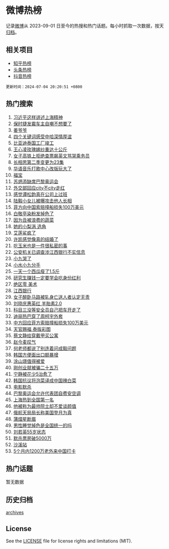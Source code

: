 # 微博热榜

记录[微博](https://www.weibo.com)从 2023-09-01 日至今的热搜和热门话题。每小时抓取一次数据，按天[归档](archives)。

## 相关项目

- [知乎热榜](https://github.com/hotarchive/zhihu)
- [头条热榜](https://github.com/hotarchive/toutiao)
- [抖音热榜](https://github.com/hotarchive/douyin)


`更新时间：2024-07-04 20:20:51 +0800`

## 热门搜索

1. [习近平这样讲述上海精神](https://m.weibo.cn/search?containerid=100103type%3D1%26t%3D10%26q%3D%23%E4%B9%A0%E8%BF%91%E5%B9%B3%E8%BF%99%E6%A0%B7%E8%AE%B2%E8%BF%B0%E4%B8%8A%E6%B5%B7%E7%B2%BE%E7%A5%9E%23&stream_entry_id=51&isnewpage=1&extparam=seat%3D1%26pos%3D0%26cate%3D10103%26q%3D%2523%25E4%25B9%25A0%25E8%25BF%2591%25E5%25B9%25B3%25E8%25BF%2599%25E6%25A0%25B7%25E8%25AE%25B2%25E8%25BF%25B0%25E4%25B8%258A%25E6%25B5%25B7%25E7%25B2%25BE%25E7%25A5%259E%2523%26dgr%3D0%26filter_type%3Drealtimehot%26stream_entry_id%3D51%26c_type%3D51%26display_time%3D1720095650%26pre_seqid%3D1720095650576027517237)
1. [保时捷发霉车主自嘲不想要了](https://m.weibo.cn/search?containerid=100103type%3D1%26t%3D10%26q%3D%23%E4%BF%9D%E6%97%B6%E6%8D%B7%E5%8F%91%E9%9C%89%E8%BD%A6%E4%B8%BB%E8%87%AA%E5%98%B2%E4%B8%8D%E6%83%B3%E8%A6%81%E4%BA%86%23&stream_entry_id=31&isnewpage=1&extparam=seat%3D1%26realpos%3D1%26cate%3D5001%26stream_entry_id%3D31%26dgr%3D0%26flag%3D2%26band_rank%3D1%26q%3D%2523%25E4%25BF%259D%25E6%2597%25B6%25E6%258D%25B7%25E5%258F%2591%25E9%259C%2589%25E8%25BD%25A6%25E4%25B8%25BB%25E8%2587%25AA%25E5%2598%25B2%25E4%25B8%258D%25E6%2583%25B3%25E8%25A6%2581%25E4%25BA%2586%2523%26pos%3D0%26filter_type%3Drealtimehot%26lcate%3D5001%26c_type%3D31%26display_time%3D1720095650%26pre_seqid%3D1720095650576027517237)
1. [姜爷爷](https://m.weibo.cn/search?containerid=100103type%3D1%26t%3D10%26q%3D%E5%A7%9C%E7%88%B7%E7%88%B7&stream_entry_id=31&isnewpage=1&extparam=seat%3D1%26realpos%3D2%26cate%3D5001%26stream_entry_id%3D31%26dgr%3D0%26flag%3D1%26band_rank%3D2%26q%3D%25E5%25A7%259C%25E7%2588%25B7%25E7%2588%25B7%26pos%3D1%26filter_type%3Drealtimehot%26lcate%3D5001%26c_type%3D31%26display_time%3D1720095650%26pre_seqid%3D1720095650576027517237)
1. [四个关键词感受中哈深情厚谊](https://m.weibo.cn/search?containerid=100103type%3D1%26t%3D10%26q%3D%23%E5%9B%9B%E4%B8%AA%E5%85%B3%E9%94%AE%E8%AF%8D%E6%84%9F%E5%8F%97%E4%B8%AD%E5%93%88%E6%B7%B1%E6%83%85%E5%8E%9A%E8%B0%8A%23&stream_entry_id=31&isnewpage=1&extparam=seat%3D1%26realpos%3D3%26cate%3D5001%26stream_entry_id%3D31%26dgr%3D0%26flag%3D1%26band_rank%3D3%26q%3D%2523%25E5%259B%259B%25E4%25B8%25AA%25E5%2585%25B3%25E9%2594%25AE%25E8%25AF%258D%25E6%2584%259F%25E5%258F%2597%25E4%25B8%25AD%25E5%2593%2588%25E6%25B7%25B1%25E6%2583%2585%25E5%258E%259A%25E8%25B0%258A%2523%26pos%3D2%26filter_type%3Drealtimehot%26lcate%3D5001%26c_type%3D31%26display_time%3D1720095650%26pre_seqid%3D1720095650576027517237)
1. [比亚迪泰国工厂竣工](https://m.weibo.cn/search?containerid=100103type%3D1%26t%3D10%26q%3D%23%E6%AF%94%E4%BA%9A%E8%BF%AA%E6%B3%B0%E5%9B%BD%E5%B7%A5%E5%8E%82%E7%AB%A3%E5%B7%A5%23&stream_entry_id=31&isnewpage=1&extparam=seat%3D1%26cate%3D5001%26stream_entry_id%3D31%26lcate%3D5001%26adid%3D244940%26filter_type%3Drealtimehot%26pos%3D3%26band_rank%3D4%26q%3D%2523%25E6%25AF%2594%25E4%25BA%259A%25E8%25BF%25AA%25E6%25B3%25B0%25E5%259B%25BD%25E5%25B7%25A5%25E5%258E%2582%25E7%25AB%25A3%25E5%25B7%25A5%2523%26dgr%3D0%26is_ad_pos%3D1%26topic_ad%3D1%26c_type%3D31%26display_time%3D1720095650%26pre_seqid%3D1720095650576027517237)
1. [王心凌玫瑰嫁纱重达十公斤](https://m.weibo.cn/search?containerid=100103type%3D1%26t%3D10%26q%3D%E7%8E%8B%E5%BF%83%E5%87%8C%E7%8E%AB%E7%91%B0%E5%AB%81%E7%BA%B1%E9%87%8D%E8%BE%BE%E5%8D%81%E5%85%AC%E6%96%A4&stream_entry_id=31&isnewpage=1&extparam=seat%3D1%26realpos%3D4%26cate%3D5001%26stream_entry_id%3D31%26dgr%3D0%26flag%3D1%26band_rank%3D4%26q%3D%25E7%258E%258B%25E5%25BF%2583%25E5%2587%258C%25E7%258E%25AB%25E7%2591%25B0%25E5%25AB%2581%25E7%25BA%25B1%25E9%2587%258D%25E8%25BE%25BE%25E5%258D%2581%25E5%2585%25AC%25E6%2596%25A4%26pos%3D4%26filter_type%3Drealtimehot%26lcate%3D5001%26c_type%3D31%26display_time%3D1720095650%26pre_seqid%3D1720095650576027517237)
1. [女子高铁上拒绝查票飙英文骂哭乘务员](https://m.weibo.cn/search?containerid=100103type%3D1%26t%3D10%26q%3D%23%E5%A5%B3%E5%AD%90%E9%AB%98%E9%93%81%E4%B8%8A%E6%8B%92%E7%BB%9D%E6%9F%A5%E7%A5%A8%E9%A3%99%E8%8B%B1%E6%96%87%E9%AA%82%E5%93%AD%E4%B9%98%E5%8A%A1%E5%91%98%23&stream_entry_id=31&isnewpage=1&extparam=seat%3D1%26realpos%3D5%26cate%3D5001%26stream_entry_id%3D31%26dgr%3D0%26flag%3D0%26band_rank%3D5%26q%3D%2523%25E5%25A5%25B3%25E5%25AD%2590%25E9%25AB%2598%25E9%2593%2581%25E4%25B8%258A%25E6%258B%2592%25E7%25BB%259D%25E6%259F%25A5%25E7%25A5%25A8%25E9%25A3%2599%25E8%258B%25B1%25E6%2596%2587%25E9%25AA%2582%25E5%2593%25AD%25E4%25B9%2598%25E5%258A%25A1%25E5%2591%2598%2523%26pos%3D5%26filter_type%3Drealtimehot%26lcate%3D5001%26c_type%3D31%26display_time%3D1720095650%26pre_seqid%3D1720095650576027517237)
1. [长相思第二季变更为23集](https://m.weibo.cn/search?containerid=100103type%3D1%26t%3D10%26q%3D%23%E9%95%BF%E7%9B%B8%E6%80%9D%E7%AC%AC%E4%BA%8C%E5%AD%A3%E5%8F%98%E6%9B%B4%E4%B8%BA23%E9%9B%86%23&stream_entry_id=31&isnewpage=1&extparam=seat%3D1%26realpos%3D6%26cate%3D5001%26stream_entry_id%3D31%26dgr%3D0%26flag%3D1%26band_rank%3D6%26q%3D%2523%25E9%2595%25BF%25E7%259B%25B8%25E6%2580%259D%25E7%25AC%25AC%25E4%25BA%258C%25E5%25AD%25A3%25E5%258F%2598%25E6%259B%25B4%25E4%25B8%25BA23%25E9%259B%2586%2523%26pos%3D6%26filter_type%3Drealtimehot%26lcate%3D5001%26c_type%3D31%26display_time%3D1720095650%26pre_seqid%3D1720095650576027517237)
1. [华语音乐打歌中心改版玩大了](https://m.weibo.cn/search?containerid=100103type%3D1%26t%3D10%26q%3D%23%E5%8D%8E%E8%AF%AD%E9%9F%B3%E4%B9%90%E6%89%93%E6%AD%8C%E4%B8%AD%E5%BF%83%E6%94%B9%E7%89%88%E7%8E%A9%E5%A4%A7%E4%BA%86%23&stream_entry_id=31&isnewpage=1&extparam=seat%3D1%26cate%3D5001%26stream_entry_id%3D31%26dgr%3D0%26lcate%3D5001%26filter_type%3Drealtimehot%26band_rank%3D7%26q%3D%2523%25E5%258D%258E%25E8%25AF%25AD%25E9%259F%25B3%25E4%25B9%2590%25E6%2589%2593%25E6%25AD%258C%25E4%25B8%25AD%25E5%25BF%2583%25E6%2594%25B9%25E7%2589%2588%25E7%258E%25A9%25E5%25A4%25A7%25E4%25BA%2586%2523%26pos%3D7%26is_ad_pos%3D1%26adid%3D245085%26c_type%3D31%26display_time%3D1720095650%26pre_seqid%3D1720095650576027517237)
1. [福宝](https://m.weibo.cn/search?containerid=100103type%3D1%26t%3D10%26q%3D%E7%A6%8F%E5%AE%9D&stream_entry_id=31&isnewpage=1&extparam=seat%3D1%26realpos%3D7%26cate%3D5001%26stream_entry_id%3D31%26dgr%3D0%26flag%3D1%26band_rank%3D7%26q%3D%25E7%25A6%258F%25E5%25AE%259D%26pos%3D8%26filter_type%3Drealtimehot%26lcate%3D5001%26c_type%3D31%26display_time%3D1720095650%26pre_seqid%3D1720095650576027517237)
1. [苏炳添缺席巴黎奥运会](https://m.weibo.cn/search?containerid=100103type%3D1%26t%3D10%26q%3D%23%E8%8B%8F%E7%82%B3%E6%B7%BB%E7%BC%BA%E5%B8%AD%E5%B7%B4%E9%BB%8E%E5%A5%A5%E8%BF%90%E4%BC%9A%23&stream_entry_id=31&isnewpage=1&extparam=seat%3D1%26realpos%3D8%26cate%3D5001%26stream_entry_id%3D31%26dgr%3D0%26flag%3D1%26band_rank%3D8%26q%3D%2523%25E8%258B%258F%25E7%2582%25B3%25E6%25B7%25BB%25E7%25BC%25BA%25E5%25B8%25AD%25E5%25B7%25B4%25E9%25BB%258E%25E5%25A5%25A5%25E8%25BF%2590%25E4%25BC%259A%2523%26pos%3D9%26filter_type%3Drealtimehot%26lcate%3D5001%26c_type%3D31%26display_time%3D1720095650%26pre_seqid%3D1720095650576027517237)
1. [外交部回应city不city走红](https://m.weibo.cn/search?containerid=100103type%3D1%26t%3D10%26q%3D%23%E5%A4%96%E4%BA%A4%E9%83%A8%E5%9B%9E%E5%BA%94city%E4%B8%8Dcity%E8%B5%B0%E7%BA%A2%23&stream_entry_id=31&isnewpage=1&extparam=seat%3D1%26realpos%3D9%26cate%3D5001%26stream_entry_id%3D31%26dgr%3D0%26flag%3D0%26band_rank%3D9%26q%3D%2523%25E5%25A4%2596%25E4%25BA%25A4%25E9%2583%25A8%25E5%259B%259E%25E5%25BA%2594city%25E4%25B8%258Dcity%25E8%25B5%25B0%25E7%25BA%25A2%2523%26pos%3D10%26filter_type%3Drealtimehot%26lcate%3D5001%26c_type%3D31%26display_time%3D1720095650%26pre_seqid%3D1720095650576027517237)
1. [感觉谭松韵真在公司上过班](https://m.weibo.cn/search?containerid=100103type%3D1%26t%3D10%26q%3D%E6%84%9F%E8%A7%89%E8%B0%AD%E6%9D%BE%E9%9F%B5%E7%9C%9F%E5%9C%A8%E5%85%AC%E5%8F%B8%E4%B8%8A%E8%BF%87%E7%8F%AD&stream_entry_id=31&isnewpage=1&extparam=seat%3D1%26realpos%3D10%26cate%3D5001%26stream_entry_id%3D31%26dgr%3D0%26flag%3D1%26band_rank%3D10%26q%3D%25E6%2584%259F%25E8%25A7%2589%25E8%25B0%25AD%25E6%259D%25BE%25E9%259F%25B5%25E7%259C%259F%25E5%259C%25A8%25E5%2585%25AC%25E5%258F%25B8%25E4%25B8%258A%25E8%25BF%2587%25E7%258F%25AD%26pos%3D11%26filter_type%3Drealtimehot%26lcate%3D5001%26c_type%3D31%26display_time%3D1720095650%26pre_seqid%3D1720095650576027517237)
1. [陆毅小女儿被曝攻击他人长相](https://m.weibo.cn/search?containerid=100103type%3D1%26t%3D10%26q%3D%E9%99%86%E6%AF%85%E5%B0%8F%E5%A5%B3%E5%84%BF%E8%A2%AB%E6%9B%9D%E6%94%BB%E5%87%BB%E4%BB%96%E4%BA%BA%E9%95%BF%E7%9B%B8&stream_entry_id=31&isnewpage=1&extparam=seat%3D1%26realpos%3D11%26cate%3D5001%26stream_entry_id%3D31%26dgr%3D0%26flag%3D1%26band_rank%3D11%26q%3D%25E9%2599%2586%25E6%25AF%2585%25E5%25B0%258F%25E5%25A5%25B3%25E5%2584%25BF%25E8%25A2%25AB%25E6%259B%259D%25E6%2594%25BB%25E5%2587%25BB%25E4%25BB%2596%25E4%25BA%25BA%25E9%2595%25BF%25E7%259B%25B8%26pos%3D12%26filter_type%3Drealtimehot%26lcate%3D5001%26c_type%3D31%26display_time%3D1720095650%26pre_seqid%3D1720095650576027517237)
1. [菲方向中国索赔撞船损失100万美元](https://m.weibo.cn/search?containerid=100103type%3D1%26t%3D10%26q%3D%23%E8%8F%B2%E6%96%B9%E5%90%91%E4%B8%AD%E5%9B%BD%E7%B4%A2%E8%B5%94%E6%92%9E%E8%88%B9%E6%8D%9F%E5%A4%B1100%E4%B8%87%E7%BE%8E%E5%85%83%23&stream_entry_id=31&isnewpage=1&extparam=seat%3D1%26realpos%3D12%26cate%3D5001%26stream_entry_id%3D31%26dgr%3D0%26flag%3D1%26band_rank%3D12%26q%3D%2523%25E8%258F%25B2%25E6%2596%25B9%25E5%2590%2591%25E4%25B8%25AD%25E5%259B%25BD%25E7%25B4%25A2%25E8%25B5%2594%25E6%2592%259E%25E8%2588%25B9%25E6%258D%259F%25E5%25A4%25B1100%25E4%25B8%2587%25E7%25BE%258E%25E5%2585%2583%2523%26pos%3D13%26filter_type%3Drealtimehot%26lcate%3D5001%26c_type%3D31%26display_time%3D1720095650%26pre_seqid%3D1720095650576027517237)
1. [白敬亭染粉发掉色了](https://m.weibo.cn/search?containerid=100103type%3D1%26t%3D10%26q%3D%23%E7%99%BD%E6%95%AC%E4%BA%AD%E6%9F%93%E7%B2%89%E5%8F%91%E6%8E%89%E8%89%B2%E4%BA%86%23&stream_entry_id=31&isnewpage=1&extparam=seat%3D1%26realpos%3D13%26cate%3D5001%26stream_entry_id%3D31%26dgr%3D0%26flag%3D1%26band_rank%3D13%26q%3D%2523%25E7%2599%25BD%25E6%2595%25AC%25E4%25BA%25AD%25E6%259F%2593%25E7%25B2%2589%25E5%258F%2591%25E6%258E%2589%25E8%2589%25B2%25E4%25BA%2586%2523%26pos%3D14%26filter_type%3Drealtimehot%26lcate%3D5001%26c_type%3D31%26display_time%3D1720095650%26pre_seqid%3D1720095650576027517237)
1. [因为丑被浪费的蔬菜](https://m.weibo.cn/search?containerid=100103type%3D1%26t%3D10%26q%3D%E5%9B%A0%E4%B8%BA%E4%B8%91%E8%A2%AB%E6%B5%AA%E8%B4%B9%E7%9A%84%E8%94%AC%E8%8F%9C&stream_entry_id=31&isnewpage=1&extparam=seat%3D1%26realpos%3D14%26cate%3D5001%26stream_entry_id%3D31%26dgr%3D0%26flag%3D1%26band_rank%3D14%26q%3D%25E5%259B%25A0%25E4%25B8%25BA%25E4%25B8%2591%25E8%25A2%25AB%25E6%25B5%25AA%25E8%25B4%25B9%25E7%259A%2584%25E8%2594%25AC%25E8%258F%259C%26pos%3D15%26filter_type%3Drealtimehot%26lcate%3D5001%26c_type%3D31%26display_time%3D1720095650%26pre_seqid%3D1720095650576027517237)
1. [她的小梨涡 选角](https://m.weibo.cn/search?containerid=100103type%3D1%26t%3D10%26q%3D%E5%A5%B9%E7%9A%84%E5%B0%8F%E6%A2%A8%E6%B6%A1+%E9%80%89%E8%A7%92&stream_entry_id=31&isnewpage=1&extparam=seat%3D1%26realpos%3D15%26cate%3D5001%26stream_entry_id%3D31%26dgr%3D0%26flag%3D0%26band_rank%3D15%26q%3D%25E5%25A5%25B9%25E7%259A%2584%25E5%25B0%258F%25E6%25A2%25A8%25E6%25B6%25A1%2520%25E9%2580%2589%25E8%25A7%2592%26pos%3D16%26filter_type%3Drealtimehot%26lcate%3D5001%26c_type%3D31%26display_time%3D1720095650%26pre_seqid%3D1720095650576027517237)
1. [艾莲鲨疯了](https://m.weibo.cn/search?containerid=100103type%3D1%26t%3D10%26q%3D%23%E8%89%BE%E8%8E%B2%E9%B2%A8%E7%96%AF%E4%BA%86%23&stream_entry_id=31&isnewpage=1&extparam=seat%3D1%26realpos%3D16%26cate%3D5001%26stream_entry_id%3D31%26flag%3D0%26lcate%3D5001%26pos%3D17%26band_rank%3D16%26q%3D%2523%25E8%2589%25BE%25E8%258E%25B2%25E9%25B2%25A8%25E7%2596%25AF%25E4%25BA%2586%2523%26dgr%3D0%26filter_type%3Drealtimehot%26adid%3D245009%26c_type%3D31%26display_time%3D1720095650%26pre_seqid%3D1720095650576027517237)
1. [许凯感觉像真的结婚了](https://m.weibo.cn/search?containerid=100103type%3D1%26t%3D10%26q%3D%E8%AE%B8%E5%87%AF%E6%84%9F%E8%A7%89%E5%83%8F%E7%9C%9F%E7%9A%84%E7%BB%93%E5%A9%9A%E4%BA%86&stream_entry_id=31&isnewpage=1&extparam=seat%3D1%26realpos%3D17%26cate%3D5001%26stream_entry_id%3D31%26dgr%3D0%26flag%3D0%26band_rank%3D17%26q%3D%25E8%25AE%25B8%25E5%2587%25AF%25E6%2584%259F%25E8%25A7%2589%25E5%2583%258F%25E7%259C%259F%25E7%259A%2584%25E7%25BB%2593%25E5%25A9%259A%25E4%25BA%2586%26pos%3D18%26filter_type%3Drealtimehot%26lcate%3D5001%26c_type%3D31%26display_time%3D1720095650%26pre_seqid%3D1720095650576027517237)
1. [吃玉米也是一件很私密的事](https://m.weibo.cn/search?containerid=100103type%3D1%26t%3D10%26q%3D%23%E5%90%83%E7%8E%89%E7%B1%B3%E4%B9%9F%E6%98%AF%E4%B8%80%E4%BB%B6%E5%BE%88%E7%A7%81%E5%AF%86%E7%9A%84%E4%BA%8B%23&stream_entry_id=31&isnewpage=1&extparam=seat%3D1%26realpos%3D18%26cate%3D5001%26stream_entry_id%3D31%26dgr%3D0%26flag%3D0%26band_rank%3D18%26q%3D%2523%25E5%2590%2583%25E7%258E%2589%25E7%25B1%25B3%25E4%25B9%259F%25E6%2598%25AF%25E4%25B8%2580%25E4%25BB%25B6%25E5%25BE%2588%25E7%25A7%2581%25E5%25AF%2586%25E7%259A%2584%25E4%25BA%258B%2523%26pos%3D19%26filter_type%3Drealtimehot%26lcate%3D5001%26c_type%3D31%26display_time%3D1720095650%26pre_seqid%3D1720095650576027517237)
1. [公安机关已调查涉江西银行不实信息](https://m.weibo.cn/search?containerid=100103type%3D1%26t%3D10%26q%3D%23%E5%85%AC%E5%AE%89%E6%9C%BA%E5%85%B3%E5%B7%B2%E8%B0%83%E6%9F%A5%E6%B6%89%E6%B1%9F%E8%A5%BF%E9%93%B6%E8%A1%8C%E4%B8%8D%E5%AE%9E%E4%BF%A1%E6%81%AF%23&stream_entry_id=31&isnewpage=1&extparam=seat%3D1%26realpos%3D19%26cate%3D5001%26stream_entry_id%3D31%26dgr%3D0%26flag%3D0%26band_rank%3D19%26q%3D%2523%25E5%2585%25AC%25E5%25AE%2589%25E6%259C%25BA%25E5%2585%25B3%25E5%25B7%25B2%25E8%25B0%2583%25E6%259F%25A5%25E6%25B6%2589%25E6%25B1%259F%25E8%25A5%25BF%25E9%2593%25B6%25E8%25A1%258C%25E4%25B8%258D%25E5%25AE%259E%25E4%25BF%25A1%25E6%2581%25AF%2523%26pos%3D20%26filter_type%3Drealtimehot%26lcate%3D5001%26c_type%3D31%26display_time%3D1720095650%26pre_seqid%3D1720095650576027517237)
1. [小九哭了](https://m.weibo.cn/search?containerid=100103type%3D1%26t%3D10%26q%3D%23%E5%B0%8F%E4%B9%9D%E5%93%AD%E4%BA%86%23&stream_entry_id=31&isnewpage=1&extparam=seat%3D1%26realpos%3D20%26cate%3D5001%26stream_entry_id%3D31%26dgr%3D0%26flag%3D1%26band_rank%3D20%26q%3D%2523%25E5%25B0%258F%25E4%25B9%259D%25E5%2593%25AD%25E4%25BA%2586%2523%26pos%3D21%26filter_type%3Drealtimehot%26lcate%3D5001%26c_type%3D31%26display_time%3D1720095650%26pre_seqid%3D1720095650576027517237)
1. [小水小九分手](https://m.weibo.cn/search?containerid=100103type%3D1%26t%3D10%26q%3D%23%E5%B0%8F%E6%B0%B4%E5%B0%8F%E4%B9%9D%E5%88%86%E6%89%8B%23&stream_entry_id=31&isnewpage=1&extparam=seat%3D1%26realpos%3D21%26cate%3D5001%26stream_entry_id%3D31%26dgr%3D0%26flag%3D2%26band_rank%3D21%26q%3D%2523%25E5%25B0%258F%25E6%25B0%25B4%25E5%25B0%258F%25E4%25B9%259D%25E5%2588%2586%25E6%2589%258B%2523%26pos%3D22%26filter_type%3Drealtimehot%26lcate%3D5001%26c_type%3D31%26display_time%3D1720095650%26pre_seqid%3D1720095650576027517237)
1. [一天一个西瓜瘦了1.5斤](https://m.weibo.cn/search?containerid=100103type%3D1%26t%3D10%26q%3D%23%E4%B8%80%E5%A4%A9%E4%B8%80%E4%B8%AA%E8%A5%BF%E7%93%9C%E7%98%A6%E4%BA%861.5%E6%96%A4%23&stream_entry_id=31&isnewpage=1&extparam=seat%3D1%26realpos%3D22%26cate%3D5001%26stream_entry_id%3D31%26dgr%3D0%26flag%3D0%26band_rank%3D22%26q%3D%2523%25E4%25B8%2580%25E5%25A4%25A9%25E4%25B8%2580%25E4%25B8%25AA%25E8%25A5%25BF%25E7%2593%259C%25E7%2598%25A6%25E4%25BA%25861.5%25E6%2596%25A4%2523%26pos%3D23%26filter_type%3Drealtimehot%26lcate%3D5001%26c_type%3D31%26display_time%3D1720095650%26pre_seqid%3D1720095650576027517237)
1. [研究生赚钱一定要学会吃身份红利](https://m.weibo.cn/search?containerid=100103type%3D1%26t%3D10%26q%3D%23%E7%A0%94%E7%A9%B6%E7%94%9F%E8%B5%9A%E9%92%B1%E4%B8%80%E5%AE%9A%E8%A6%81%E5%AD%A6%E4%BC%9A%E5%90%83%E8%BA%AB%E4%BB%BD%E7%BA%A2%E5%88%A9%23&stream_entry_id=31&isnewpage=1&extparam=seat%3D1%26realpos%3D23%26cate%3D5001%26stream_entry_id%3D31%26dgr%3D0%26flag%3D0%26band_rank%3D23%26q%3D%2523%25E7%25A0%2594%25E7%25A9%25B6%25E7%2594%259F%25E8%25B5%259A%25E9%2592%25B1%25E4%25B8%2580%25E5%25AE%259A%25E8%25A6%2581%25E5%25AD%25A6%25E4%25BC%259A%25E5%2590%2583%25E8%25BA%25AB%25E4%25BB%25BD%25E7%25BA%25A2%25E5%2588%25A9%2523%26pos%3D24%26filter_type%3Drealtimehot%26lcate%3D5001%26c_type%3D31%26display_time%3D1720095650%26pre_seqid%3D1720095650576027517237)
1. [绝区零 美术](https://m.weibo.cn/search?containerid=100103type%3D1%26t%3D10%26q%3D%E7%BB%9D%E5%8C%BA%E9%9B%B6+%E7%BE%8E%E6%9C%AF&stream_entry_id=31&isnewpage=1&extparam=seat%3D1%26realpos%3D24%26cate%3D5001%26stream_entry_id%3D31%26dgr%3D0%26flag%3D0%26band_rank%3D24%26q%3D%25E7%25BB%259D%25E5%258C%25BA%25E9%259B%25B6%2520%25E7%25BE%258E%25E6%259C%25AF%26pos%3D25%26filter_type%3Drealtimehot%26lcate%3D5001%26c_type%3D31%26display_time%3D1720095650%26pre_seqid%3D1720095650576027517237)
1. [江西银行](https://m.weibo.cn/search?containerid=100103type%3D1%26t%3D10%26q%3D%E6%B1%9F%E8%A5%BF%E9%93%B6%E8%A1%8C&stream_entry_id=31&isnewpage=1&extparam=seat%3D1%26realpos%3D25%26cate%3D5001%26stream_entry_id%3D31%26dgr%3D0%26flag%3D0%26band_rank%3D25%26q%3D%25E6%25B1%259F%25E8%25A5%25BF%25E9%2593%25B6%25E8%25A1%258C%26pos%3D26%26filter_type%3Drealtimehot%26lcate%3D5001%26c_type%3D31%26display_time%3D1720095650%26pre_seqid%3D1720095650576027517237)
1. [女子醉卧马路被轧身亡送人者认定无责](https://m.weibo.cn/search?containerid=100103type%3D1%26t%3D10%26q%3D%23%E5%A5%B3%E5%AD%90%E9%86%89%E5%8D%A7%E9%A9%AC%E8%B7%AF%E8%A2%AB%E8%BD%A7%E8%BA%AB%E4%BA%A1%E9%80%81%E4%BA%BA%E8%80%85%E8%AE%A4%E5%AE%9A%E6%97%A0%E8%B4%A3%23&stream_entry_id=31&isnewpage=1&extparam=seat%3D1%26realpos%3D26%26cate%3D5001%26stream_entry_id%3D31%26dgr%3D0%26flag%3D1%26band_rank%3D26%26q%3D%2523%25E5%25A5%25B3%25E5%25AD%2590%25E9%2586%2589%25E5%258D%25A7%25E9%25A9%25AC%25E8%25B7%25AF%25E8%25A2%25AB%25E8%25BD%25A7%25E8%25BA%25AB%25E4%25BA%25A1%25E9%2580%2581%25E4%25BA%25BA%25E8%2580%2585%25E8%25AE%25A4%25E5%25AE%259A%25E6%2597%25A0%25E8%25B4%25A3%2523%26pos%3D27%26filter_type%3Drealtimehot%26lcate%3D5001%26c_type%3D31%26display_time%3D1720095650%26pre_seqid%3D1720095650576027517237)
1. [刘晓庆惠英红 羊胎素2.0](https://m.weibo.cn/search?containerid=100103type%3D1%26t%3D10%26q%3D%E5%88%98%E6%99%93%E5%BA%86%E6%83%A0%E8%8B%B1%E7%BA%A2+%E7%BE%8A%E8%83%8E%E7%B4%A02.0&stream_entry_id=31&isnewpage=1&extparam=seat%3D1%26realpos%3D27%26cate%3D5001%26stream_entry_id%3D31%26dgr%3D0%26flag%3D0%26band_rank%3D27%26q%3D%25E5%2588%2598%25E6%2599%2593%25E5%25BA%2586%25E6%2583%25A0%25E8%258B%25B1%25E7%25BA%25A2%2520%25E7%25BE%258A%25E8%2583%258E%25E7%25B4%25A02.0%26pos%3D28%26filter_type%3Drealtimehot%26lcate%3D5001%26c_type%3D31%26display_time%3D1720095650%26pre_seqid%3D1720095650576027517237)
1. [科目三没等安全员自己把车开走了](https://m.weibo.cn/search?containerid=100103type%3D1%26t%3D10%26q%3D%23%E7%A7%91%E7%9B%AE%E4%B8%89%E6%B2%A1%E7%AD%89%E5%AE%89%E5%85%A8%E5%91%98%E8%87%AA%E5%B7%B1%E6%8A%8A%E8%BD%A6%E5%BC%80%E8%B5%B0%E4%BA%86%23&stream_entry_id=31&isnewpage=1&extparam=seat%3D1%26realpos%3D28%26cate%3D5001%26stream_entry_id%3D31%26dgr%3D0%26flag%3D1%26band_rank%3D28%26q%3D%2523%25E7%25A7%2591%25E7%259B%25AE%25E4%25B8%2589%25E6%25B2%25A1%25E7%25AD%2589%25E5%25AE%2589%25E5%2585%25A8%25E5%2591%2598%25E8%2587%25AA%25E5%25B7%25B1%25E6%258A%258A%25E8%25BD%25A6%25E5%25BC%2580%25E8%25B5%25B0%25E4%25BA%2586%2523%26pos%3D29%26filter_type%3Drealtimehot%26lcate%3D5001%26c_type%3D31%26display_time%3D1720095650%26pre_seqid%3D1720095650576027517237)
1. [迪丽热巴穿了周柯宇外套](https://m.weibo.cn/search?containerid=100103type%3D1%26t%3D10%26q%3D%23%E8%BF%AA%E4%B8%BD%E7%83%AD%E5%B7%B4%E7%A9%BF%E4%BA%86%E5%91%A8%E6%9F%AF%E5%AE%87%E5%A4%96%E5%A5%97%23&stream_entry_id=31&isnewpage=1&extparam=seat%3D1%26realpos%3D29%26cate%3D5001%26stream_entry_id%3D31%26dgr%3D0%26flag%3D1%26band_rank%3D29%26q%3D%2523%25E8%25BF%25AA%25E4%25B8%25BD%25E7%2583%25AD%25E5%25B7%25B4%25E7%25A9%25BF%25E4%25BA%2586%25E5%2591%25A8%25E6%259F%25AF%25E5%25AE%2587%25E5%25A4%2596%25E5%25A5%2597%2523%26pos%3D30%26filter_type%3Drealtimehot%26lcate%3D5001%26c_type%3D31%26display_time%3D1720095650%26pre_seqid%3D1720095650576027517237)
1. [中方回应菲方索赔撞船损失100万美元](https://m.weibo.cn/search?containerid=100103type%3D1%26t%3D10%26q%3D%23%E4%B8%AD%E6%96%B9%E5%9B%9E%E5%BA%94%E8%8F%B2%E6%96%B9%E7%B4%A2%E8%B5%94%E6%92%9E%E8%88%B9%E6%8D%9F%E5%A4%B1100%E4%B8%87%E7%BE%8E%E5%85%83%23&stream_entry_id=31&isnewpage=1&extparam=seat%3D1%26realpos%3D30%26cate%3D5001%26stream_entry_id%3D31%26dgr%3D0%26flag%3D1%26band_rank%3D30%26q%3D%2523%25E4%25B8%25AD%25E6%2596%25B9%25E5%259B%259E%25E5%25BA%2594%25E8%258F%25B2%25E6%2596%25B9%25E7%25B4%25A2%25E8%25B5%2594%25E6%2592%259E%25E8%2588%25B9%25E6%258D%259F%25E5%25A4%25B1100%25E4%25B8%2587%25E7%25BE%258E%25E5%2585%2583%2523%26pos%3D31%26filter_type%3Drealtimehot%26lcate%3D5001%26c_type%3D31%26display_time%3D1720095650%26pre_seqid%3D1720095650576027517237)
1. [天官赐福 泰版彩图](https://m.weibo.cn/search?containerid=100103type%3D1%26t%3D10%26q%3D%E5%A4%A9%E5%AE%98%E8%B5%90%E7%A6%8F+%E6%B3%B0%E7%89%88%E5%BD%A9%E5%9B%BE&stream_entry_id=31&isnewpage=1&extparam=seat%3D1%26realpos%3D31%26cate%3D5001%26stream_entry_id%3D31%26dgr%3D0%26flag%3D1%26band_rank%3D31%26q%3D%25E5%25A4%25A9%25E5%25AE%2598%25E8%25B5%2590%25E7%25A6%258F%2520%25E6%25B3%25B0%25E7%2589%2588%25E5%25BD%25A9%25E5%259B%25BE%26pos%3D32%26filter_type%3Drealtimehot%26lcate%3D5001%26c_type%3D31%26display_time%3D1720095650%26pre_seqid%3D1720095650576027517237)
1. [蔡文静给穿戴甲买公寓](https://m.weibo.cn/search?containerid=100103type%3D1%26t%3D10%26q%3D%23%E8%94%A1%E6%96%87%E9%9D%99%E7%BB%99%E7%A9%BF%E6%88%B4%E7%94%B2%E4%B9%B0%E5%85%AC%E5%AF%93%23&stream_entry_id=31&isnewpage=1&extparam=seat%3D1%26realpos%3D32%26cate%3D5001%26stream_entry_id%3D31%26dgr%3D0%26flag%3D0%26band_rank%3D32%26q%3D%2523%25E8%2594%25A1%25E6%2596%2587%25E9%259D%2599%25E7%25BB%2599%25E7%25A9%25BF%25E6%2588%25B4%25E7%2594%25B2%25E4%25B9%25B0%25E5%2585%25AC%25E5%25AF%2593%2523%26pos%3D33%26filter_type%3Drealtimehot%26lcate%3D5001%26c_type%3D31%26display_time%3D1720095650%26pre_seqid%3D1720095650576027517237)
1. [赵今麦叹气](https://m.weibo.cn/search?containerid=100103type%3D1%26t%3D10%26q%3D%E8%B5%B5%E4%BB%8A%E9%BA%A6%E5%8F%B9%E6%B0%94&stream_entry_id=31&isnewpage=1&extparam=seat%3D1%26realpos%3D33%26cate%3D5001%26stream_entry_id%3D31%26dgr%3D0%26flag%3D1%26band_rank%3D33%26q%3D%25E8%25B5%25B5%25E4%25BB%258A%25E9%25BA%25A6%25E5%258F%25B9%25E6%25B0%2594%26pos%3D34%26filter_type%3Drealtimehot%26lcate%3D5001%26c_type%3D31%26display_time%3D1720095650%26pre_seqid%3D1720095650576027517237)
1. [何老师都说了别连着问成毅问题](https://m.weibo.cn/search?containerid=100103type%3D1%26t%3D10%26q%3D%23%E4%BD%95%E8%80%81%E5%B8%88%E9%83%BD%E8%AF%B4%E4%BA%86%E5%88%AB%E8%BF%9E%E7%9D%80%E9%97%AE%E6%88%90%E6%AF%85%E9%97%AE%E9%A2%98%23&stream_entry_id=31&isnewpage=1&extparam=seat%3D1%26realpos%3D34%26cate%3D5001%26stream_entry_id%3D31%26dgr%3D0%26flag%3D0%26band_rank%3D34%26q%3D%2523%25E4%25BD%2595%25E8%2580%2581%25E5%25B8%2588%25E9%2583%25BD%25E8%25AF%25B4%25E4%25BA%2586%25E5%2588%25AB%25E8%25BF%259E%25E7%259D%2580%25E9%2597%25AE%25E6%2588%2590%25E6%25AF%2585%25E9%2597%25AE%25E9%25A2%2598%2523%26pos%3D35%26filter_type%3Drealtimehot%26lcate%3D5001%26c_type%3D31%26display_time%3D1720095650%26pre_seqid%3D1720095650576027517237)
1. [韩国方便面出口额暴增](https://m.weibo.cn/search?containerid=100103type%3D1%26t%3D10%26q%3D%23%E9%9F%A9%E5%9B%BD%E6%96%B9%E4%BE%BF%E9%9D%A2%E5%87%BA%E5%8F%A3%E9%A2%9D%E6%9A%B4%E5%A2%9E%23&stream_entry_id=31&isnewpage=1&extparam=seat%3D1%26realpos%3D35%26cate%3D5001%26stream_entry_id%3D31%26dgr%3D0%26flag%3D1%26band_rank%3D35%26q%3D%2523%25E9%259F%25A9%25E5%259B%25BD%25E6%2596%25B9%25E4%25BE%25BF%25E9%259D%25A2%25E5%2587%25BA%25E5%258F%25A3%25E9%25A2%259D%25E6%259A%25B4%25E5%25A2%259E%2523%26pos%3D36%26filter_type%3Drealtimehot%26lcate%3D5001%26c_type%3D31%26display_time%3D1720095650%26pre_seqid%3D1720095650576027517237)
1. [涂山璟值得被爱](https://m.weibo.cn/search?containerid=100103type%3D1%26t%3D10%26q%3D%E6%B6%82%E5%B1%B1%E7%92%9F%E5%80%BC%E5%BE%97%E8%A2%AB%E7%88%B1&stream_entry_id=31&isnewpage=1&extparam=seat%3D1%26realpos%3D36%26cate%3D5001%26stream_entry_id%3D31%26dgr%3D0%26flag%3D1%26band_rank%3D36%26q%3D%25E6%25B6%2582%25E5%25B1%25B1%25E7%2592%259F%25E5%2580%25BC%25E5%25BE%2597%25E8%25A2%25AB%25E7%2588%25B1%26pos%3D37%26filter_type%3Drealtimehot%26lcate%3D5001%26c_type%3D31%26display_time%3D1720095650%26pre_seqid%3D1720095650576027517237)
1. [刚创业就被骗二十五万](https://m.weibo.cn/search?containerid=100103type%3D1%26t%3D10%26q%3D%23%E5%88%9A%E5%88%9B%E4%B8%9A%E5%B0%B1%E8%A2%AB%E9%AA%97%E4%BA%8C%E5%8D%81%E4%BA%94%E4%B8%87%23&stream_entry_id=31&isnewpage=1&extparam=seat%3D1%26realpos%3D37%26cate%3D5001%26stream_entry_id%3D31%26dgr%3D0%26flag%3D1%26band_rank%3D37%26q%3D%2523%25E5%2588%259A%25E5%2588%259B%25E4%25B8%259A%25E5%25B0%25B1%25E8%25A2%25AB%25E9%25AA%2597%25E4%25BA%258C%25E5%258D%2581%25E4%25BA%2594%25E4%25B8%2587%2523%26pos%3D38%26filter_type%3Drealtimehot%26lcate%3D5001%26c_type%3D31%26display_time%3D1720095650%26pre_seqid%3D1720095650576027517237)
1. [宁静被花少5治愈了](https://m.weibo.cn/search?containerid=100103type%3D1%26t%3D10%26q%3D%E5%AE%81%E9%9D%99%E8%A2%AB%E8%8A%B1%E5%B0%915%E6%B2%BB%E6%84%88%E4%BA%86&stream_entry_id=31&isnewpage=1&extparam=seat%3D1%26realpos%3D38%26cate%3D5001%26stream_entry_id%3D31%26dgr%3D0%26flag%3D1%26band_rank%3D38%26q%3D%25E5%25AE%2581%25E9%259D%2599%25E8%25A2%25AB%25E8%258A%25B1%25E5%25B0%25915%25E6%25B2%25BB%25E6%2584%2588%25E4%25BA%2586%26pos%3D39%26filter_type%3Drealtimehot%26lcate%3D5001%26c_type%3D31%26display_time%3D1720095650%26pre_seqid%3D1720095650576027517237)
1. [韩国抗议将泡菜译成中国辣白菜](https://m.weibo.cn/search?containerid=100103type%3D1%26t%3D10%26q%3D%23%E9%9F%A9%E5%9B%BD%E6%8A%97%E8%AE%AE%E5%B0%86%E6%B3%A1%E8%8F%9C%E8%AF%91%E6%88%90%E4%B8%AD%E5%9B%BD%E8%BE%A3%E7%99%BD%E8%8F%9C%23&stream_entry_id=31&isnewpage=1&extparam=seat%3D1%26realpos%3D39%26cate%3D5001%26stream_entry_id%3D31%26dgr%3D0%26flag%3D0%26band_rank%3D39%26q%3D%2523%25E9%259F%25A9%25E5%259B%25BD%25E6%258A%2597%25E8%25AE%25AE%25E5%25B0%2586%25E6%25B3%25A1%25E8%258F%259C%25E8%25AF%2591%25E6%2588%2590%25E4%25B8%25AD%25E5%259B%25BD%25E8%25BE%25A3%25E7%2599%25BD%25E8%258F%259C%2523%26pos%3D40%26filter_type%3Drealtimehot%26lcate%3D5001%26c_type%3D31%26display_time%3D1720095650%26pre_seqid%3D1720095650576027517237)
1. [电影默杀](https://m.weibo.cn/search?containerid=100103type%3D1%26t%3D10%26q%3D%E7%94%B5%E5%BD%B1%E9%BB%98%E6%9D%80&stream_entry_id=31&isnewpage=1&extparam=seat%3D1%26realpos%3D40%26cate%3D5001%26stream_entry_id%3D31%26dgr%3D0%26flag%3D0%26band_rank%3D40%26q%3D%25E7%2594%25B5%25E5%25BD%25B1%25E9%25BB%2598%25E6%259D%2580%26pos%3D41%26filter_type%3Drealtimehot%26lcate%3D5001%26c_type%3D31%26display_time%3D1720095650%26pre_seqid%3D1720095650576027517237)
1. [巴黎奥运会允许代表团自费安空调](https://m.weibo.cn/search?containerid=100103type%3D1%26t%3D10%26q%3D%23%E5%B7%B4%E9%BB%8E%E5%A5%A5%E8%BF%90%E4%BC%9A%E5%85%81%E8%AE%B8%E4%BB%A3%E8%A1%A8%E5%9B%A2%E8%87%AA%E8%B4%B9%E5%AE%89%E7%A9%BA%E8%B0%83%23&stream_entry_id=31&isnewpage=1&extparam=seat%3D1%26realpos%3D41%26cate%3D5001%26stream_entry_id%3D31%26dgr%3D0%26flag%3D1%26band_rank%3D41%26q%3D%2523%25E5%25B7%25B4%25E9%25BB%258E%25E5%25A5%25A5%25E8%25BF%2590%25E4%25BC%259A%25E5%2585%2581%25E8%25AE%25B8%25E4%25BB%25A3%25E8%25A1%25A8%25E5%259B%25A2%25E8%2587%25AA%25E8%25B4%25B9%25E5%25AE%2589%25E7%25A9%25BA%25E8%25B0%2583%2523%26pos%3D42%26filter_type%3Drealtimehot%26lcate%3D5001%26c_type%3D31%26display_time%3D1720095650%26pre_seqid%3D1720095650576027517237)
1. [上海热到全国第一名](https://m.weibo.cn/search?containerid=100103type%3D1%26t%3D10%26q%3D%23%E4%B8%8A%E6%B5%B7%E7%83%AD%E5%88%B0%E5%85%A8%E5%9B%BD%E7%AC%AC%E4%B8%80%E5%90%8D%23&stream_entry_id=31&isnewpage=1&extparam=seat%3D1%26realpos%3D42%26cate%3D5001%26stream_entry_id%3D31%26dgr%3D0%26flag%3D0%26band_rank%3D42%26q%3D%2523%25E4%25B8%258A%25E6%25B5%25B7%25E7%2583%25AD%25E5%2588%25B0%25E5%2585%25A8%25E5%259B%25BD%25E7%25AC%25AC%25E4%25B8%2580%25E5%2590%258D%2523%26pos%3D43%26filter_type%3Drealtimehot%26lcate%3D5001%26c_type%3D31%26display_time%3D1720095650%26pre_seqid%3D1720095650576027517237)
1. [他被称为最帅院士却不爱谈颜值](https://m.weibo.cn/search?containerid=100103type%3D1%26t%3D10%26q%3D%23%E4%BB%96%E8%A2%AB%E7%A7%B0%E4%B8%BA%E6%9C%80%E5%B8%85%E9%99%A2%E5%A3%AB%E5%8D%B4%E4%B8%8D%E7%88%B1%E8%B0%88%E9%A2%9C%E5%80%BC%23&stream_entry_id=31&isnewpage=1&extparam=seat%3D1%26realpos%3D43%26cate%3D5001%26stream_entry_id%3D31%26dgr%3D0%26flag%3D32768%26band_rank%3D43%26q%3D%2523%25E4%25BB%2596%25E8%25A2%25AB%25E7%25A7%25B0%25E4%25B8%25BA%25E6%259C%2580%25E5%25B8%2585%25E9%2599%25A2%25E5%25A3%25AB%25E5%258D%25B4%25E4%25B8%258D%25E7%2588%25B1%25E8%25B0%2588%25E9%25A2%259C%25E5%2580%25BC%2523%26pos%3D44%26filter_type%3Drealtimehot%26lcate%3D5001%26c_type%3D31%26display_time%3D1720095650%26pre_seqid%3D1720095650576027517237)
1. [俄航天局局长称美国登月为真](https://m.weibo.cn/search?containerid=100103type%3D1%26t%3D10%26q%3D%23%E4%BF%84%E8%88%AA%E5%A4%A9%E5%B1%80%E5%B1%80%E9%95%BF%E7%A7%B0%E7%BE%8E%E5%9B%BD%E7%99%BB%E6%9C%88%E4%B8%BA%E7%9C%9F%23&stream_entry_id=31&isnewpage=1&extparam=seat%3D1%26realpos%3D44%26cate%3D5001%26stream_entry_id%3D31%26dgr%3D0%26flag%3D0%26band_rank%3D44%26q%3D%2523%25E4%25BF%2584%25E8%2588%25AA%25E5%25A4%25A9%25E5%25B1%2580%25E5%25B1%2580%25E9%2595%25BF%25E7%25A7%25B0%25E7%25BE%258E%25E5%259B%25BD%25E7%2599%25BB%25E6%259C%2588%25E4%25B8%25BA%25E7%259C%259F%2523%26pos%3D45%26filter_type%3Drealtimehot%26lcate%3D5001%26c_type%3D31%26display_time%3D1720095650%26pre_seqid%3D1720095650576027517237)
1. [蒲熠星断眉](https://m.weibo.cn/search?containerid=100103type%3D1%26t%3D10%26q%3D%23%E8%92%B2%E7%86%A0%E6%98%9F%E6%96%AD%E7%9C%89%23&stream_entry_id=31&isnewpage=1&extparam=seat%3D1%26realpos%3D45%26cate%3D5001%26stream_entry_id%3D31%26dgr%3D0%26flag%3D1%26band_rank%3D45%26q%3D%2523%25E8%2592%25B2%25E7%2586%25A0%25E6%2598%259F%25E6%2596%25AD%25E7%259C%2589%2523%26pos%3D46%26filter_type%3Drealtimehot%26lcate%3D5001%26c_type%3D31%26display_time%3D1720095650%26pre_seqid%3D1720095650576027517237)
1. [男性睡觉掉色是全国统一的吗](https://m.weibo.cn/search?containerid=100103type%3D1%26t%3D10%26q%3D%23%E7%94%B7%E6%80%A7%E7%9D%A1%E8%A7%89%E6%8E%89%E8%89%B2%E6%98%AF%E5%85%A8%E5%9B%BD%E7%BB%9F%E4%B8%80%E7%9A%84%E5%90%97%23&stream_entry_id=31&isnewpage=1&extparam=seat%3D1%26realpos%3D46%26cate%3D5001%26stream_entry_id%3D31%26dgr%3D0%26flag%3D1%26band_rank%3D46%26q%3D%2523%25E7%2594%25B7%25E6%2580%25A7%25E7%259D%25A1%25E8%25A7%2589%25E6%258E%2589%25E8%2589%25B2%25E6%2598%25AF%25E5%2585%25A8%25E5%259B%25BD%25E7%25BB%259F%25E4%25B8%2580%25E7%259A%2584%25E5%2590%2597%2523%26pos%3D47%26filter_type%3Drealtimehot%26lcate%3D5001%26c_type%3D31%26display_time%3D1720095650%26pre_seqid%3D1720095650576027517237)
1. [刘若英55岁状态](https://m.weibo.cn/search?containerid=100103type%3D1%26t%3D10%26q%3D%23%E5%88%98%E8%8B%A5%E8%8B%B155%E5%B2%81%E7%8A%B6%E6%80%81%23&stream_entry_id=31&isnewpage=1&extparam=seat%3D1%26realpos%3D47%26cate%3D5001%26stream_entry_id%3D31%26dgr%3D0%26flag%3D1%26band_rank%3D47%26q%3D%2523%25E5%2588%2598%25E8%258B%25A5%25E8%258B%25B155%25E5%25B2%2581%25E7%258A%25B6%25E6%2580%2581%2523%26pos%3D48%26filter_type%3Drealtimehot%26lcate%3D5001%26c_type%3D31%26display_time%3D1720095650%26pre_seqid%3D1720095650576027517237)
1. [默杀票房破5000万](https://m.weibo.cn/search?containerid=100103type%3D1%26t%3D10%26q%3D%23%E9%BB%98%E6%9D%80%E7%A5%A8%E6%88%BF%E7%A0%B45000%E4%B8%87%23&stream_entry_id=31&isnewpage=1&extparam=seat%3D1%26realpos%3D48%26cate%3D5001%26stream_entry_id%3D31%26dgr%3D0%26flag%3D0%26band_rank%3D48%26q%3D%2523%25E9%25BB%2598%25E6%259D%2580%25E7%25A5%25A8%25E6%2588%25BF%25E7%25A0%25B45000%25E4%25B8%2587%2523%26pos%3D49%26filter_type%3Drealtimehot%26lcate%3D5001%26c_type%3D31%26display_time%3D1720095650%26pre_seqid%3D1720095650576027517237)
1. [沙溪站](https://m.weibo.cn/search?containerid=100103type%3D1%26t%3D10%26q%3D%E6%B2%99%E6%BA%AA%E7%AB%99&stream_entry_id=31&isnewpage=1&extparam=seat%3D1%26realpos%3D49%26cate%3D5001%26stream_entry_id%3D31%26dgr%3D0%26flag%3D1%26band_rank%3D49%26q%3D%25E6%25B2%2599%25E6%25BA%25AA%25E7%25AB%2599%26pos%3D50%26filter_type%3Drealtimehot%26lcate%3D5001%26c_type%3D31%26display_time%3D1720095650%26pre_seqid%3D1720095650576027517237)
1. [5个月内1200万老外来中国打卡](https://m.weibo.cn/search?containerid=100103type%3D1%26t%3D10%26q%3D%235%E4%B8%AA%E6%9C%88%E5%86%851200%E4%B8%87%E8%80%81%E5%A4%96%E6%9D%A5%E4%B8%AD%E5%9B%BD%E6%89%93%E5%8D%A1%23&stream_entry_id=31&isnewpage=1&extparam=seat%3D1%26realpos%3D50%26cate%3D5001%26stream_entry_id%3D31%26dgr%3D0%26flag%3D0%26band_rank%3D50%26q%3D%25235%25E4%25B8%25AA%25E6%259C%2588%25E5%2586%25851200%25E4%25B8%2587%25E8%2580%2581%25E5%25A4%2596%25E6%259D%25A5%25E4%25B8%25AD%25E5%259B%25BD%25E6%2589%2593%25E5%258D%25A1%2523%26pos%3D51%26filter_type%3Drealtimehot%26lcate%3D5001%26c_type%3D31%26display_time%3D1720095650%26pre_seqid%3D1720095650576027517237)

## 热门话题

暂无数据

## 历史归档

[archives](archives)

## License

See the [LICENSE](LICENSE) file for license rights and limitations (MIT).
